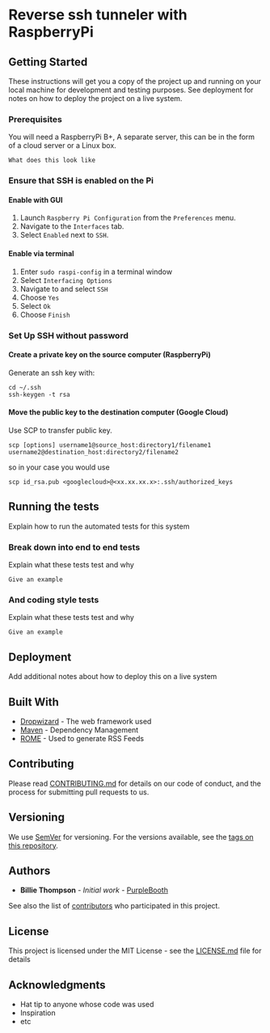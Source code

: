 # Reverse ssh tunneler with RaspberryPi



## Getting Started

These instructions will get you a copy of the project up and running on your local machine for development and testing purposes. See deployment for notes on how to deploy the project on a live system.

### Prerequisites

You will need a RaspberryPi B+,
A separate server, this can be in the form of a cloud server or a Linux box.

```
What does this look like
```
### Ensure that SSH is enabled on the Pi
#### Enable with GUI

1. Launch ``` Raspberry Pi Configuration ``` from the ``` Preferences ``` menu.
2. Navigate to the ```Interfaces``` tab.
3. Select ```Enabled``` next to ```SSH```.

#### Enable via terminal

1. Enter ```sudo raspi-config``` in a terminal window
2. Select ```Interfacing Options```
3. Navigate to and select ```SSH```
4. Choose ```Yes```
5. Select ```Ok```
6. Choose ```Finish```

### Set Up SSH without password

#### Create a private key on the source computer (RaspberryPi)

Generate an ssh key with:
```
cd ~/.ssh
ssh-keygen -t rsa
```

#### Move the public key to the destination computer (Google Cloud)

Use SCP to transfer public key.
```
scp [options] username1@source_host:directory1/filename1 username2@destination_host:directory2/filename2
```
so in your case you would use
```
scp id_rsa.pub <googlecloud>@<xx.xx.xx.x>:.ssh/authorized_keys
```


## Running the tests

Explain how to run the automated tests for this system

### Break down into end to end tests

Explain what these tests test and why

```
Give an example
```

### And coding style tests

Explain what these tests test and why

```
Give an example
```

## Deployment

Add additional notes about how to deploy this on a live system

## Built With

* [Dropwizard](http://www.dropwizard.io/1.0.2/docs/) - The web framework used
* [Maven](https://maven.apache.org/) - Dependency Management
* [ROME](https://rometools.github.io/rome/) - Used to generate RSS Feeds

## Contributing

Please read [CONTRIBUTING.md](https://gist.github.com/PurpleBooth/b24679402957c63ec426) for details on our code of conduct, and the process for submitting pull requests to us.

## Versioning

We use [SemVer](http://semver.org/) for versioning. For the versions available, see the [tags on this repository](https://github.com/your/project/tags).

## Authors

* **Billie Thompson** - *Initial work* - [PurpleBooth](https://github.com/PurpleBooth)

See also the list of [contributors](https://github.com/your/project/contributors) who participated in this project.

## License

This project is licensed under the MIT License - see the [LICENSE.md](LICENSE.md) file for details

## Acknowledgments

* Hat tip to anyone whose code was used
* Inspiration
* etc
